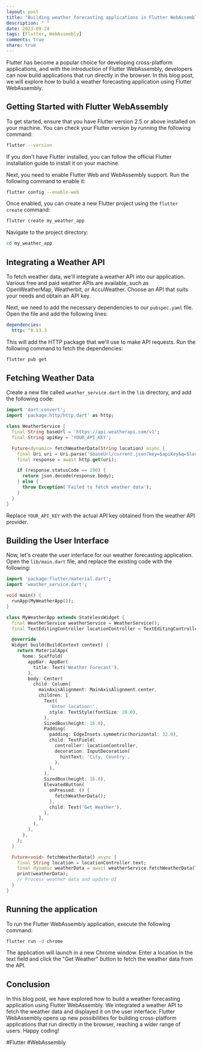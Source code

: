 ```yaml
---
layout: post
title: "Building weather forecasting applications in Flutter WebAssembly"
description: " "
date: 2023-09-24
tags: [Flutter, WebAssembly]
comments: true
share: true
---
```


Flutter has become a popular choice for developing cross-platform applications, and with the introduction of Flutter WebAssembly, developers can now build applications that run directly in the browser. In this blog post, we will explore how to build a weather forecasting application using Flutter WebAssembly.

## Getting Started with Flutter WebAssembly

To get started, ensure that you have Flutter version 2.5 or above installed on your machine. You can check your Flutter version by running the following command:

```bash
flutter --version
```

If you don't have Flutter installed, you can follow the official Flutter installation guide to install it on your machine.

Next, you need to enable Flutter Web and WebAssembly support. Run the following command to enable it:

```bash
flutter config --enable-web
```

Once enabled, you can create a new Flutter project using the `flutter create` command:

```bash
flutter create my_weather_app
```

Navigate to the project directory:

```bash
cd my_weather_app
```

## Integrating a Weather API

To fetch weather data, we'll integrate a weather API into our application. Various free and paid weather APIs are available, such as OpenWeatherMap, Weatherbit, or AccuWeather. Choose an API that suits your needs and obtain an API key.

Next, we need to add the necessary dependencies to our `pubspec.yaml` file. Open the file and add the following lines:

```yaml
dependencies:
  http: ^0.13.3
```

This will add the HTTP package that we'll use to make API requests. Run the following command to fetch the dependencies:

```bash
flutter pub get
```

## Fetching Weather Data

Create a new file called `weather_service.dart` in the `lib` directory, and add the following code:

```dart
import 'dart:convert';
import 'package:http/http.dart' as http;

class WeatherService {
  final String baseUrl = 'https://api.weatherapi.com/v1';
  final String apiKey = 'YOUR_API_KEY';

  Future<dynamic> fetchWeatherData(String location) async {
    final Uri uri = Uri.parse('$baseUrl/current.json?key=$apiKey&q=$location');
    final response = await http.get(uri);

    if (response.statusCode == 200) {
      return json.decode(response.body);
    } else {
      throw Exception('Failed to fetch weather data');
    }
  }
}
```

Replace `YOUR_API_KEY` with the actual API key obtained from the weather API provider.

## Building the User Interface

Now, let's create the user interface for our weather forecasting application. Open the `lib/main.dart` file, and replace the existing code with the following:

```dart
import 'package:flutter/material.dart';
import 'weather_service.dart';

void main() {
  runApp(MyWeatherApp());
}

class MyWeatherApp extends StatelessWidget {
  final WeatherService weatherService = WeatherService();
  final TextEditingController locationController = TextEditingController();

  @override
  Widget build(BuildContext context) {
    return MaterialApp(
      home: Scaffold(
        appBar: AppBar(
          title: Text('Weather Forecast'),
        ),
        body: Center(
          child: Column(
            mainAxisAlignment: MainAxisAlignment.center,
            children: [
              Text(
                'Enter location:',
                style: TextStyle(fontSize: 20.0),
              ),
              SizedBox(height: 16.0),
              Padding(
                padding: EdgeInsets.symmetric(horizontal: 32.0),
                child: TextField(
                  controller: locationController,
                  decoration: InputDecoration(
                    hintText: 'City, Country',
                  ),
                ),
              ),
              SizedBox(height: 16.0),
              ElevatedButton(
                onPressed: () {
                  fetchWeatherData();
                },
                child: Text('Get Weather'),
              ),
            ],
          ),
        ),
      ),
    );
  }

  Future<void> fetchWeatherData() async {
    final String location = locationController.text;
    final dynamic weatherData = await weatherService.fetchWeatherData(location);
    print(weatherData);
    // Process weather data and update UI
  }
}
```

## Running the application

To run the Flutter WebAssembly application, execute the following command:

```bash
flutter run -d chrome
```

The application will launch in a new Chrome window. Enter a location in the text field and click the "Get Weather" button to fetch the weather data from the API.

## Conclusion

In this blog post, we have explored how to build a weather forecasting application using Flutter WebAssembly. We integrated a weather API to fetch the weather data and displayed it on the user interface. Flutter WebAssembly opens up new possibilities for building cross-platform applications that run directly in the browser, reaching a wider range of users. Happy coding!

#Flutter #WebAssembly